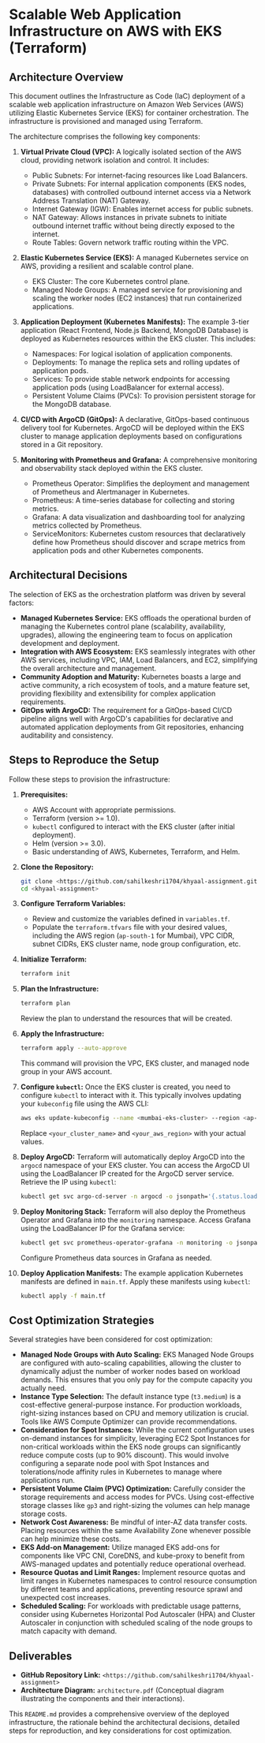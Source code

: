 # Scalable Web Application Infrastructure on AWS with EKS (Terraform)

## Architecture Overview

This document outlines the Infrastructure as Code (IaC) deployment of a scalable web application infrastructure on Amazon Web Services (AWS) utilizing Elastic Kubernetes Service (EKS) for container orchestration. The infrastructure is provisioned and managed using Terraform.

The architecture comprises the following key components:

1.  **Virtual Private Cloud (VPC):** A logically isolated section of the AWS cloud, providing network isolation and control. It includes:
    * Public Subnets: For internet-facing resources like Load Balancers.
    * Private Subnets: For internal application components (EKS nodes, databases) with controlled outbound internet access via a Network Address Translation (NAT) Gateway.
    * Internet Gateway (IGW): Enables internet access for public subnets.
    * NAT Gateway: Allows instances in private subnets to initiate outbound internet traffic without being directly exposed to the internet.
    * Route Tables: Govern network traffic routing within the VPC.

2.  **Elastic Kubernetes Service (EKS):** A managed Kubernetes service on AWS, providing a resilient and scalable control plane.
    * EKS Cluster: The core Kubernetes control plane.
    * Managed Node Groups: A managed service for provisioning and scaling the worker nodes (EC2 instances) that run containerized applications.

3.  **Application Deployment (Kubernetes Manifests):** The example 3-tier application (React Frontend, Node.js Backend, MongoDB Database) is deployed as Kubernetes resources within the EKS cluster. This includes:
    * Namespaces: For logical isolation of application components.
    * Deployments: To manage the replica sets and rolling updates of application pods.
    * Services: To provide stable network endpoints for accessing application pods (using LoadBalancer for external access).
    * Persistent Volume Claims (PVCs): To provision persistent storage for the MongoDB database.

4.  **CI/CD with ArgoCD (GitOps):** A declarative, GitOps-based continuous delivery tool for Kubernetes. ArgoCD will be deployed within the EKS cluster to manage application deployments based on configurations stored in a Git repository.

5.  **Monitoring with Prometheus and Grafana:** A comprehensive monitoring and observability stack deployed within the EKS cluster.
    * Prometheus Operator: Simplifies the deployment and management of Prometheus and Alertmanager in Kubernetes.
    * Prometheus: A time-series database for collecting and storing metrics.
    * Grafana: A data visualization and dashboarding tool for analyzing metrics collected by Prometheus.
    * ServiceMonitors: Kubernetes custom resources that declaratively define how Prometheus should discover and scrape metrics from application pods and other Kubernetes components.

## Architectural Decisions

The selection of EKS as the orchestration platform was driven by several factors:

* **Managed Kubernetes Service:** EKS offloads the operational burden of managing the Kubernetes control plane (scalability, availability, upgrades), allowing the engineering team to focus on application development and deployment.
* **Integration with AWS Ecosystem:** EKS seamlessly integrates with other AWS services, including VPC, IAM, Load Balancers, and EC2, simplifying the overall architecture and management.
* **Community Adoption and Maturity:** Kubernetes boasts a large and active community, a rich ecosystem of tools, and a mature feature set, providing flexibility and extensibility for complex application requirements.
* **GitOps with ArgoCD:** The requirement for a GitOps-based CI/CD pipeline aligns well with ArgoCD's capabilities for declarative and automated application deployments from Git repositories, enhancing auditability and consistency.

## Steps to Reproduce the Setup

Follow these steps to provision the infrastructure:

1.  **Prerequisites:**
    * AWS Account with appropriate permissions.
    * Terraform (version >= 1.0).
    * `kubectl` configured to interact with the EKS cluster (after initial deployment).
    * Helm (version >= 3.0).
    * Basic understanding of AWS, Kubernetes, Terraform, and Helm.

2.  **Clone the Repository:**
    ```bash
    git clone <https://github.com/sahilkeshri1704/khyaal-assignment.git>
    cd <khyaal-assignment>
    ```

3.  **Configure Terraform Variables:**
    * Review and customize the variables defined in `variables.tf`.
    * Populate the `terraform.tfvars` file with your desired values, including the AWS region (`ap-south-1` for Mumbai), VPC CIDR, subnet CIDRs, EKS cluster name, node group configuration, etc.

4.  **Initialize Terraform:**
    ```bash
    terraform init
    ```

5.  **Plan the Infrastructure:**
    ```bash
    terraform plan
    ```
    Review the plan to understand the resources that will be created.

6.  **Apply the Infrastructure:**
    ```bash
    terraform apply --auto-approve
    ```
    This command will provision the VPC, EKS cluster, and managed node group in your AWS account.

7.  **Configure `kubectl`:**
    Once the EKS cluster is created, you need to configure `kubectl` to interact with it. This typically involves updating your `kubeconfig` file using the AWS CLI:
    ```bash
    aws eks update-kubeconfig --name <mumbai-eks-cluster> --region <ap-south-1>
    ```
    Replace `<your_cluster_name>` and `<your_aws_region>` with your actual values.

8.  **Deploy ArgoCD:**
    Terraform will automatically deploy ArgoCD into the `argocd` namespace of your EKS cluster. You can access the ArgoCD UI using the LoadBalancer IP created for the ArgoCD server service. Retrieve the IP using `kubectl`:
    ```bash
    kubectl get svc argo-cd-server -n argocd -o jsonpath='{.status.loadBalancer.ingress[0].hostname}'
    ```

9.  **Deploy Monitoring Stack:**
    Terraform will also deploy the Prometheus Operator and Grafana into the `monitoring` namespace. Access Grafana using the LoadBalancer IP for the Grafana service:
    ```bash
    kubectl get svc prometheus-operator-grafana -n monitoring -o jsonpath='{.status.loadBalancer.ingress[0].hostname}'
    ```
    Configure Prometheus data sources in Grafana as needed.

10. **Deploy Application Manifests:**
    The example application Kubernetes manifests are defined in `main.tf`. Apply these manifests using `kubectl`:
    ```bash
    kubectl apply -f main.tf
    ```


## Cost Optimization Strategies

Several strategies have been considered for cost optimization:

* **Managed Node Groups with Auto Scaling:** EKS Managed Node Groups are configured with auto-scaling capabilities, allowing the cluster to dynamically adjust the number of worker nodes based on workload demands. This ensures that you only pay for the compute capacity you actually need.
* **Instance Type Selection:** The default instance type (`t3.medium`) is a cost-effective general-purpose instance. For production workloads, right-sizing instances based on CPU and memory utilization is crucial. Tools like AWS Compute Optimizer can provide recommendations.
* **Consideration for Spot Instances:** While the current configuration uses on-demand instances for simplicity, leveraging EC2 Spot Instances for non-critical workloads within the EKS node groups can significantly reduce compute costs (up to 90% discount). This would involve configuring a separate node pool with Spot Instances and tolerations/node affinity rules in Kubernetes to manage where applications run.
* **Persistent Volume Claim (PVC) Optimization:** Carefully consider the storage requirements and access modes for PVCs. Using cost-effective storage classes like `gp3` and right-sizing the volumes can help manage storage costs.
* **Network Cost Awareness:** Be mindful of inter-AZ data transfer costs. Placing resources within the same Availability Zone whenever possible can help minimize these costs.
* **EKS Add-on Management:** Utilize managed EKS add-ons for components like VPC CNI, CoreDNS, and kube-proxy to benefit from AWS-managed updates and potentially reduce operational overhead.
* **Resource Quotas and Limit Ranges:** Implement resource quotas and limit ranges in Kubernetes namespaces to control resource consumption by different teams and applications, preventing resource sprawl and unexpected cost increases.
* **Scheduled Scaling:** For workloads with predictable usage patterns, consider using Kubernetes Horizontal Pod Autoscaler (HPA) and Cluster Autoscaler in conjunction with scheduled scaling of the node groups to match capacity with demand.

## Deliverables

* **GitHub Repository Link:** `<https://github.com/sahilkeshri1704/khyaal-assignment>`
* **Architecture Diagram:** `architecture.pdf` (Conceptual diagram illustrating the components and their interactions).

This `README.md` provides a comprehensive overview of the deployed infrastructure, the rationale behind the architectural decisions, detailed steps for reproduction, and key considerations for cost optimization.